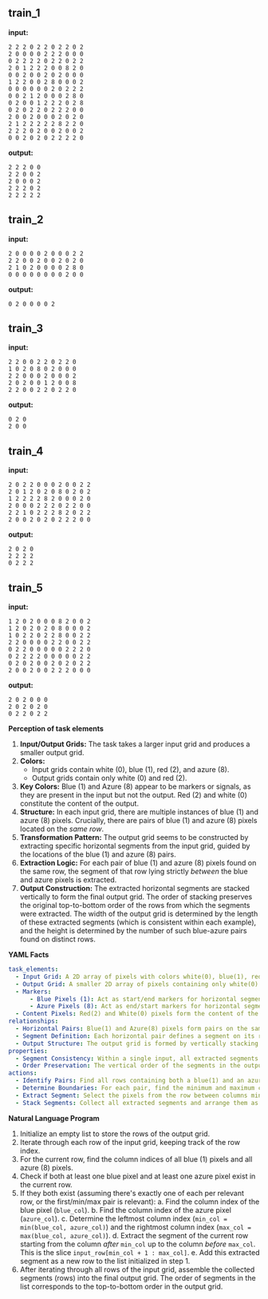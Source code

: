 
## train_1

**input:**
```
2 2 2 0 2 2 0 2 2 0 2
2 0 0 0 0 2 2 2 0 0 0
0 2 2 2 2 0 2 2 0 2 2
2 0 1 2 2 2 0 0 8 2 0
0 0 2 0 0 2 0 2 0 0 0
1 2 2 0 0 2 8 0 0 0 2
0 0 0 0 0 0 2 0 2 2 2
0 0 2 1 2 0 0 0 2 8 0
0 2 0 0 1 2 2 2 0 2 8
0 2 0 2 2 0 2 2 2 0 0
2 0 0 2 0 0 0 2 0 2 0
2 1 2 2 2 2 2 8 2 2 0
2 2 2 0 2 0 0 2 0 0 2
0 0 2 0 2 0 2 2 2 2 0
```


**output:**
```
2 2 2 0 0
2 2 0 0 2
2 0 0 0 2
2 2 2 0 2
2 2 2 2 2
```


## train_2

**input:**
```
2 0 0 0 0 2 0 0 0 2 2
2 2 0 0 2 0 0 2 0 2 0
2 1 0 2 0 0 0 0 2 8 0
0 0 0 0 0 0 0 0 2 0 0
```


**output:**
```
0 2 0 0 0 0 2
```


## train_3

**input:**
```
2 2 0 0 2 2 0 2 2 0
1 0 2 0 8 0 2 0 0 0
2 2 0 0 0 2 0 0 0 2
2 0 2 0 0 1 2 0 0 8
2 2 0 0 2 2 0 2 2 0
```


**output:**
```
0 2 0
2 0 0
```


## train_4

**input:**
```
2 0 2 2 0 0 0 2 0 0 2 2
2 0 1 2 0 2 0 8 0 2 0 2
1 2 2 2 2 8 2 0 0 0 2 0
2 0 0 0 2 2 2 0 2 2 0 0
2 2 1 0 2 2 2 8 2 0 2 2
2 0 0 2 0 2 0 2 2 2 0 0
```


**output:**
```
2 0 2 0
2 2 2 2
0 2 2 2
```


## train_5

**input:**
```
1 2 0 2 0 0 0 8 2 0 0 2
1 2 0 2 0 2 0 8 0 0 0 2
1 0 2 2 0 2 2 8 0 0 2 2
2 2 0 0 0 0 2 2 0 0 2 2
0 2 2 0 0 0 0 0 2 2 2 0
0 2 2 2 2 0 0 0 0 0 2 2
0 2 0 2 0 0 2 0 2 0 2 2
2 0 0 2 0 0 2 2 2 0 0 0
```


**output:**
```
2 0 2 0 0 0
2 0 2 0 2 0
0 2 2 0 2 2
```

**Perception of task elements**

1.  **Input/Output Grids:** The task takes a larger input grid and produces a smaller output grid.
2.  **Colors:**
    *   Input grids contain white (0), blue (1), red (2), and azure (8).
    *   Output grids contain only white (0) and red (2).
3.  **Key Colors:** Blue (1) and Azure (8) appear to be markers or signals, as they are present in the input but not the output. Red (2) and white (0) constitute the content of the output.
4.  **Structure:** In each input grid, there are multiple instances of blue (1) and azure (8) pixels. Crucially, there are pairs of blue (1) and azure (8) pixels located on the *same row*.
5.  **Transformation Pattern:** The output grid seems to be constructed by extracting specific horizontal segments from the input grid, guided by the locations of the blue (1) and azure (8) pairs.
6.  **Extraction Logic:** For each pair of blue (1) and azure (8) pixels found on the same row, the segment of that row lying strictly *between* the blue and azure pixels is extracted.
7.  **Output Construction:** The extracted horizontal segments are stacked vertically to form the final output grid. The order of stacking preserves the original top-to-bottom order of the rows from which the segments were extracted. The width of the output grid is determined by the length of these extracted segments (which is consistent within each example), and the height is determined by the number of such blue-azure pairs found on distinct rows.

**YAML Facts**


```yaml
task_elements:
  - Input Grid: A 2D array of pixels with colors white(0), blue(1), red(2), azure(8).
  - Output Grid: A smaller 2D array of pixels containing only white(0) and red(2).
  - Markers:
      - Blue Pixels (1): Act as start/end markers for horizontal segments.
      - Azure Pixels (8): Act as end/start markers for horizontal segments.
  - Content Pixels: Red(2) and White(0) pixels form the content of the output.
relationships:
  - Horizontal Pairs: Blue(1) and Azure(8) pixels form pairs on the same row.
  - Segment Definition: Each horizontal pair defines a segment on its row, located strictly between the blue and azure columns.
  - Output Structure: The output grid is formed by vertically stacking the extracted segments.
properties:
  - Segment Consistency: Within a single input, all extracted segments have the same length.
  - Order Preservation: The vertical order of the segments in the output matches the row order in the input.
actions:
  - Identify Pairs: Find all rows containing both a blue(1) and an azure(8) pixel.
  - Determine Boundaries: For each pair, find the minimum and maximum column indices (min_col, max_col) of the blue and azure pixels.
  - Extract Segment: Select the pixels from the row between columns min_col + 1 and max_col - 1 (exclusive of the markers).
  - Stack Segments: Collect all extracted segments and arrange them as rows in a new grid, maintaining their original relative vertical order.
```


**Natural Language Program**

1.  Initialize an empty list to store the rows of the output grid.
2.  Iterate through each row of the input grid, keeping track of the row index.
3.  For the current row, find the column indices of all blue (1) pixels and all azure (8) pixels.
4.  Check if both at least one blue pixel and at least one azure pixel exist in the current row.
5.  If they both exist (assuming there's exactly one of each per relevant row, or the first/min/max pair is relevant):
    a.  Find the column index of the blue pixel (`blue_col`).
    b.  Find the column index of the azure pixel (`azure_col`).
    c.  Determine the leftmost column index (`min_col = min(blue_col, azure_col)`) and the rightmost column index (`max_col = max(blue_col, azure_col)`).
    d.  Extract the segment of the current row starting from the column *after* `min_col` up to the column *before* `max_col`. This is the slice `input_row[min_col + 1 : max_col]`.
    e.  Add this extracted segment as a new row to the list initialized in step 1.
6.  After iterating through all rows of the input grid, assemble the collected segments (rows) into the final output grid. The order of segments in the list corresponds to the top-to-bottom order in the output grid.
